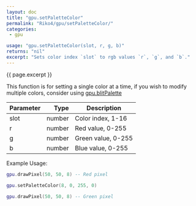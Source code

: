 ```yaml
---
layout: doc
title: "gpu.setPaletteColor"
permalink: "Riko4/gpu/setPaletteColor/"
categories:
 - gpu

usage: "gpu.setPaletteColor(slot, r, g, b)"
returns: "nil"
excerpt: "Sets color index `slot` to rgb values `r`, `g`, and `b`."
---
```


{{ page.excerpt }}

This function is for setting a single color at a time, if you wish to modify multiple colors, consider using [gpu.blitPalette](/gpu/blitPalette)

|Parameter|Type|Description|
|:--------|---:|-----------|
|slot     |number|Color index, 1-16|
|r        |number|Red value, 0-255|
|g        |number|Green value, 0-255|
|b        |number|Blue value, 0-255|


Example Usage:
```lua
gpu.drawPixel(50, 50, 8) -- Red pixel

gpu.setPaletteColor(8, 0, 255, 0)

gpu.drawPixel(50, 50, 8) -- Green pixel
```
